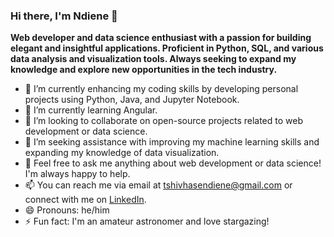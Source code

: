 ### Hi there, I'm Ndiene 👋 

**Web developer and data science enthusiast with a passion for building elegant and insightful applications. Proficient in Python, SQL, and various data analysis and visualization tools. Always seeking to expand my knowledge and explore new opportunities in the tech industry.**

- 🔭 I’m currently enhancing my coding skills by developing personal projects using Python, Java, and Jupyter Notebook.
- 🌱 I’m currently learning Angular.
- 👯 I’m looking to collaborate on open-source projects related to web development or data science.
- 🤔 I’m seeking assistance with improving my machine learning skills and expanding my knowledge of data visualization.
- 💬 Feel free to ask me anything about web development or data science! I'm always happy to help.
- 📫 You can reach me via email at [tshivhasendiene@gmail.com](mailto:tshivhasendiene@gmail.com) or connect with me on [LinkedIn](https://www.linkedin.com/in/ndiene-tshivhase-927623171).
- 😄 Pronouns: he/him
- ⚡ Fun fact: I'm an amateur astronomer and love stargazing!

<!--
**TshivhaseNdiene/TshivhaseNdiene** is a ✨ _special_ ✨ repository because its `README.md` (this file) appears on your GitHub profile.

Here are some ideas to get you started:

- 🔭 I’m currently working on developing my coding skills and building various personal projects using Python, Java, and Jupyter Notebook
- 🌱 I’m currently learning ...
- 👯 I’m looking to collaborate on open-source projects that involve web development or data science.
- 🤔 I’m looking for help with improving my machine Learning skills and learning more about data visualization.
- 💬 Ask me about anything related to web development or data science! I'm always happy to help.
- 📫 You can reach me via email at tshivhasendiene@gmail.com or connect with me on LinkedIn.
- 😄 Pronouns: he/him
- ⚡ Fun fact: I'm an amateur astronomer and love stargazing!
-->
